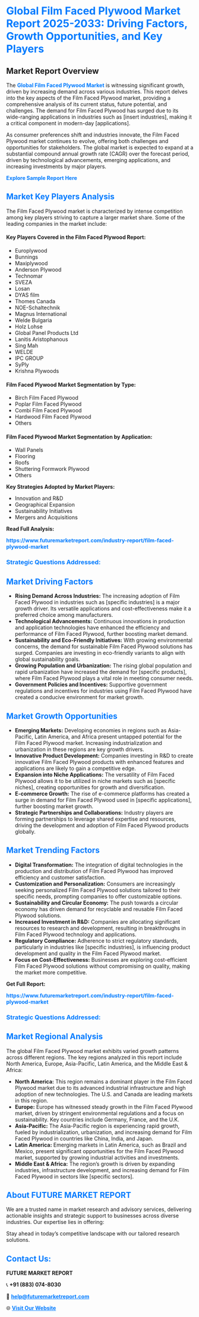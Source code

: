 <h1 style="color: #007BFF;">Global Film Faced Plywood Market Report 2025-2033: Driving Factors, Growth Opportunities, and Key Players</h1>

<section id="overview">
<h2>Market Report Overview</h2>
<p>The <a href="https://www.futuremarketreport.com/industry-report/film-faced-plywood-market" style="color: #007BFF; text-decoration: none;"><strong>Global Film Faced Plywood Market</strong></a> is witnessing significant growth, driven by increasing demand across various industries. This report delves into the key aspects of the Film Faced Plywood market, providing a comprehensive analysis of its current status, future potential, and challenges. The demand for Film Faced Plywood has surged due to its wide-ranging applications in industries such as [insert industries], making it a critical component in modern-day [applications].</p>
<p>As consumer preferences shift and industries innovate, the Film Faced Plywood market continues to evolve, offering both challenges and opportunities for stakeholders. The global market is expected to expand at a substantial compound annual growth rate (CAGR) over the forecast period, driven by technological advancements, emerging applications, and increasing investments by major players.</p>
</section>

<section id="overview">
<p><a href="https://www.futuremarketreport.com/request-sample/reportId=109045" style="color: #007BFF; text-decoration: none;"><strong>Explore Sample Report Here</strong></a></p>
</section>

<section id="key-players">
<h2 style="color: #007BFF;">Market Key Players Analysis</h2>
<p>The Film Faced Plywood market is characterized by intense competition among key players striving to capture a larger market share. Some of the leading companies in the market include:</p>
<h4>Key Players Covered in the Film Faced Plywood Report:</h4>
<ul><li>Europlywood</li><li>Bunnings</li><li>Maxiplywood</li><li>Anderson Plywood</li><li>Technomar</li><li>SVEZA</li><li>Losan</li><li>DYAS film</li><li>Thomes Canada</li><li>NOE-Schaltechnik</li><li>Magnus International</li><li>Welde Bulgaria</li><li>Holz Lohse</li><li>Global Panel Products Ltd</li><li>Lanitis Aristophanous</li><li>Sing Mah</li><li>WELDE</li><li>IPC GROUP</li><li>SyPly</li><li>Krishna Plywoods</li></ul>
<h4>Film Faced Plywood Market Segmentation by Type:</h4>
<ul><li>Birch Film Faced Plywood</li><li>Poplar Film Faced Plywood</li><li>Combi Film Faced Plywood</li><li>Hardwood Film Faced Plywood</li><li>Others</li></ul>

<h4>Film Faced Plywood Market Segmentation by Application:</h4>
<ul><li>Wall Panels</li><li>Flooring</li><li>Roofs</li><li>Shuttering Formwork Plywood</li><li>Others</li></ul>
<p><strong>Key Strategies Adopted by Market Players:</strong></p>
<ul>
<li>Innovation and R&D</li>
<li>Geographical Expansion</li>
<li>Sustainability Initiatives</li>
<li>Mergers and Acquisitions</li>
</ul>
</section>

<section>
<p><strong>Read Full Analysis: </strong></p><a href="https://www.futuremarketreport.com/industry-report/film-faced-plywood-market" style="color: #007BFF; text-decoration: none;"><strong>https://www.futuremarketreport.com/industry-report/film-faced-plywood-market</strong></a>
<h3 style="color: #007BFF;">Strategic Questions Addressed:</h3>
</section>

<section id="driving-factors">
<h2 style="color: #007BFF;">Market Driving Factors</h2>
<ul>
<li><strong>Rising Demand Across Industries:</strong> The increasing adoption of Film Faced Plywood in industries such as [specific industries] is a major growth driver. Its versatile applications and cost-effectiveness make it a preferred choice among manufacturers.</li>
<li><strong>Technological Advancements:</strong> Continuous innovations in production and application technologies have enhanced the efficiency and performance of Film Faced Plywood, further boosting market demand.</li>
<li><strong>Sustainability and Eco-Friendly Initiatives:</strong> With growing environmental concerns, the demand for sustainable Film Faced Plywood solutions has surged. Companies are investing in eco-friendly variants to align with global sustainability goals.</li>
<li><strong>Growing Population and Urbanization:</strong> The rising global population and rapid urbanization have increased the demand for [specific products], where Film Faced Plywood plays a vital role in meeting consumer needs.</li>
<li><strong>Government Policies and Incentives:</strong> Supportive government regulations and incentives for industries using Film Faced Plywood have created a conducive environment for market growth.</li>
</ul>
</section>

<section id="growth-opportunities">
<h2 style="color: #007BFF;">Market Growth Opportunities</h2>
<ul>
<li><strong>Emerging Markets:</strong> Developing economies in regions such as Asia-Pacific, Latin America, and Africa present untapped potential for the Film Faced Plywood market. Increasing industrialization and urbanization in these regions are key growth drivers.</li>
<li><strong>Innovative Product Development:</strong> Companies investing in R&D to create innovative Film Faced Plywood products with enhanced features and applications are likely to gain a competitive edge.</li>
<li><strong>Expansion into Niche Applications:</strong> The versatility of Film Faced Plywood allows it to be utilized in niche markets such as [specific niches], creating opportunities for growth and diversification.</li>
<li><strong>E-commerce Growth:</strong> The rise of e-commerce platforms has created a surge in demand for Film Faced Plywood used in [specific applications], further boosting market growth.</li>
<li><strong>Strategic Partnerships and Collaborations:</strong> Industry players are forming partnerships to leverage shared expertise and resources, driving the development and adoption of Film Faced Plywood products globally.</li>
</ul>
</section>

<section id="trending-factors">
<h2 style="color: #007BFF;">Market Trending Factors</h2>
<ul>
<li><strong>Digital Transformation:</strong> The integration of digital technologies in the production and distribution of Film Faced Plywood has improved efficiency and customer satisfaction.</li>
<li><strong>Customization and Personalization:</strong> Consumers are increasingly seeking personalized Film Faced Plywood solutions tailored to their specific needs, prompting companies to offer customizable options.</li>
<li><strong>Sustainability and Circular Economy:</strong> The push towards a circular economy has driven demand for recyclable and reusable Film Faced Plywood solutions.</li>
<li><strong>Increased Investment in R&D:</strong> Companies are allocating significant resources to research and development, resulting in breakthroughs in Film Faced Plywood technology and applications.</li>
<li><strong>Regulatory Compliance:</strong> Adherence to strict regulatory standards, particularly in industries like [specific industries], is influencing product development and quality in the Film Faced Plywood market.</li>
<li><strong>Focus on Cost-Effectiveness:</strong> Businesses are exploring cost-efficient Film Faced Plywood solutions without compromising on quality, making the market more competitive.</li>
</ul>
</section>

<section>
<p><strong>Get Full Report: </strong></p><a href="https://www.futuremarketreport.com/industry-report/film-faced-plywood-market" style="color: #007BFF; text-decoration: none;"><strong>https://www.futuremarketreport.com/industry-report/film-faced-plywood-market</strong></a>
<h3 style="color: #007BFF;">Strategic Questions Addressed:</h3>
</section>


<section id="regional-analysis">
<h2 style="color: #007BFF;">Market Regional Analysis</h2>
<p>The global Film Faced Plywood market exhibits varied growth patterns across different regions. The key regions analyzed in this report include North America, Europe, Asia-Pacific, Latin America, and the Middle East & Africa:</p>
<ul>
<li><strong>North America:</strong> This region remains a dominant player in the Film Faced Plywood market due to its advanced industrial infrastructure and high adoption of new technologies. The U.S. and Canada are leading markets in this region.</li>
<li><strong>Europe:</strong> Europe has witnessed steady growth in the Film Faced Plywood market, driven by stringent environmental regulations and a focus on sustainability. Key countries include Germany, France, and the U.K.</li>
<li><strong>Asia-Pacific:</strong> The Asia-Pacific region is experiencing rapid growth, fueled by industrialization, urbanization, and increasing demand for Film Faced Plywood in countries like China, India, and Japan.</li>
<li><strong>Latin America:</strong> Emerging markets in Latin America, such as Brazil and Mexico, present significant opportunities for the Film Faced Plywood market, supported by growing industrial activities and investments.</li>
<li><strong>Middle East & Africa:</strong> The region’s growth is driven by expanding industries, infrastructure development, and increasing demand for Film Faced Plywood in sectors like [specific sectors].</li>
</ul>
</section>

<footer>
<h2 style="color: #007BFF;">About FUTURE MARKET REPORT</h2>
<p>We are a trusted name in market research and advisory services, delivering actionable insights and strategic support to businesses across diverse industries. Our expertise lies in offering:</p>

<p>Stay ahead in today’s competitive landscape with our tailored research solutions.</p>

<h2 style="color: #007BFF;">Contact Us:</h2>
<p><strong>FUTURE MARKET REPORT</strong></p>
<p>📞 <strong>+91 (883) 074-8030</strong></p>
<p>📧 <strong><a href="mailto:help@futuremarketreport.com" style="color: #007BFF;">help@futuremarketreport.com</a></strong></p>
<p>🌐 <strong><a href="https://www.futuremarketreport.com/" style="color: #007BFF;">Visit Our Website</a></strong></p>
</footer>